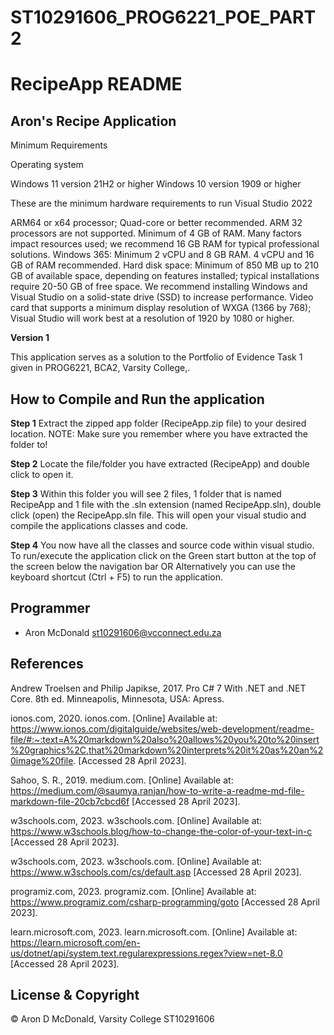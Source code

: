 # ST10291606_PROG6221_POE_PART2
# RecipeApp README

## Aron's Recipe Application

Minimum Requirements 

Operating system

Windows 11 version 21H2 or higher
Windows 10 version 1909 or higher

These are the minimum hardware requirements to run Visual Studio 2022

ARM64 or x64 processor; Quad-core or better recommended. ARM 32 processors are not supported.
Minimum of 4 GB of RAM. Many factors impact resources used; we recommend 16 GB RAM for typical professional solutions.
Windows 365: Minimum 2 vCPU and 8 GB RAM. 4 vCPU and 16 GB of RAM recommended.
Hard disk space: Minimum of 850 MB up to 210 GB of available space, 
depending on features installed; typical installations require 20-50 GB of free space. 
We recommend installing Windows and Visual Studio on a solid-state drive (SSD) to increase performance.
Video card that supports a minimum display resolution of WXGA (1366 by 768); 
Visual Studio will work best at a resolution of 1920 by 1080 or higher.


**Version 1**

This application serves as a solution to the Portfolio of Evidence Task 1 given in PROG6221, BCA2, Varsity College,.

## How to Compile and Run the application

**Step 1**
Extract the zipped app folder (RecipeApp.zip file) to your desired location.
NOTE: Make sure you remember where you have extracted the folder to!

**Step 2**
Locate the file/folder you have extracted (RecipeApp) and double click to open it.

**Step 3**
Within this folder you will see 2 files, 1 folder that is named RecipeApp and 1 file with the .sln extension (named RecipeApp.sln),
double click (open) the RecipeApp.sln file.
This will open your visual studio and compile the applications classes and code.

**Step 4**
You now have all the classes and source code within visual studio.
To run/execute the application click on the Green start button at the top of the screen below the navigation bar
OR
Alternatively you can use the keyboard shortcut (Ctrl + F5) to run the application.

## Programmer

- Aron McDonald <st10291606@vcconnect.edu.za> 

## References

Andrew Troelsen and Philip Japikse, 2017. Pro C# 7 With .NET and .NET Core. 8th ed. Minneapolis, Minnesota, USA: Apress.

ionos.com, 2020. ionos.com. [Online] 
Available at: https://www.ionos.com/digitalguide/websites/web-development/readme-file/#:~:text=A%20markdown%20also%20allows%20you%20to%20insert%20graphics%2C,that%20markdown%20interprets%20it%20as%20an%20image%20file.
[Accessed 28 April 2023].

Sahoo, S. R., 2019. medium.com. [Online] 
Available at: https://medium.com/@saumya.ranjan/how-to-write-a-readme-md-file-markdown-file-20cb7cbcd6f
[Accessed 28 April 2023].

w3schools.com, 2023. w3schools.com. [Online] 
Available at: https://www.w3schools.blog/how-to-change-the-color-of-your-text-in-c
[Accessed 28 April 2023].

w3schools.com, 2023. w3schools.com. [Online] 
Available at: https://www.w3schools.com/cs/default.asp
[Accessed 28 April 2023].

programiz.com, 2023. programiz.com. [Online]
Available at: https://www.programiz.com/csharp-programming/goto
[Accessed 28 April 2023].

learn.microsoft.com, 2023. learn.microsoft.com. [Online]
Available at: https://learn.microsoft.com/en-us/dotnet/api/system.text.regularexpressions.regex?view=net-8.0
[Accessed 28 April 2023].


## License & Copyright

© Aron D McDonald, Varsity College ST10291606
